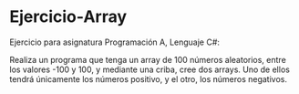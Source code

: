 # Ejercicio-Array
Ejercicio para asignatura Programación A, Lenguaje C#:

Realiza un programa que tenga un array de 100 números aleatorios, entre los valores -100 y 100, y mediante una criba, cree dos arrays. Uno de ellos tendrá únicamente los números positivo, y el otro, los números negativos.
